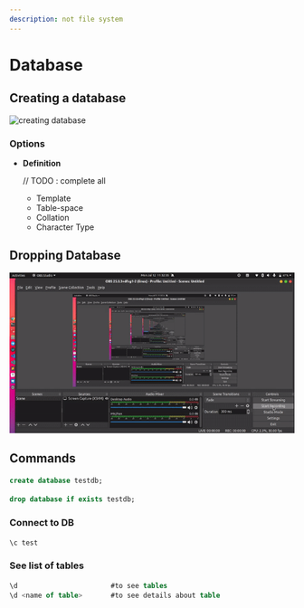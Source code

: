 ```yaml
---
description: not file system
---
```


# Database

## Creating a database

![creating database](../.gitbook/assets/create-database%20%281%29%20%281%29%20%281%29%20%282%29%20%283%29%20%283%29%20%284%29%20%285%29%20%286%29%20%284%29.gif)

### Options

* **Definition**

  // TODO : complete all

  * Template 
  * Table-space
  * Collation
  * Character Type

## Dropping Database

![drop database](../.gitbook/assets/output%20%284%29.gif)

## Commands

```sql
create database testdb;

drop database if exists testdb;
```

### Connect to DB

```sql
\c test
```

### See list of tables

```sql
\d                       #to see tables
\d <name of table>       #to see details about table
```

